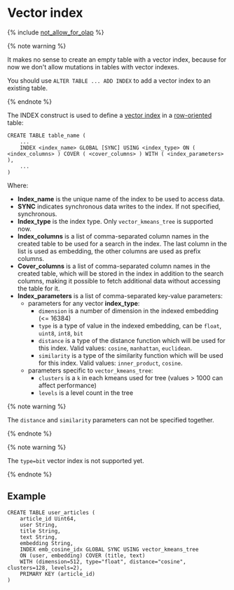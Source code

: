 # Vector index

{% include [not_allow_for_olap](../../../../_includes/not_allow_for_olap_note.md) %}

{% note warning %}

It makes no sense to create an empty table with a vector index, because for now we don't allow mutations in tables with vector indexes.

You should use `ALTER TABLE ... ADD INDEX` to add a vector index to an existing table.

{% endnote %}

The INDEX construct is used to define a [vector index](../../../../concepts/glossary.md#vector-index) in a [row-oriented](../../../../concepts/datamodel/table.md#row-oriented-tables) table:

```yql
CREATE TABLE table_name (
    ...
    INDEX <index_name> GLOBAL [SYNC] USING <index_type> ON ( <index_columns> ) COVER ( <cover_columns> ) WITH ( <index_parameters> ),
    ...
)
```

Where:

* **Index_name** is the unique name of the index to be used to access data.
* **SYNC** indicates synchronous data writes to the index. If not specified, synchronous.
* **Index_type** is the index type. Only `vector_kmeans_tree` is supported now.
* **Index_columns** is a list of comma-separated column names in the created table to be used for a search in the index. The last column in the list is used as embedding, the other columns are used as prefix columns.
* **Cover_columns** is a list of comma-separated column names in the created table, which will be stored in the index in addition to the search columns, making it possible to fetch additional data without accessing the table for it.
* **Index_parameters** is a list of comma-separated key-value parameters:
    * parameters for any vector **index_type**:
        * `dimension` is a number of dimension in the indexed embedding (<= 16384)
        * `type` is a type of value in the indexed embedding, can be `float`, `uint8`, `int8`, `bit`
        * `distance` is a type of the distance function which will be used for this index. Valid values: `cosine`, `manhattan`, `euclidean`.
        * `similarity` is a type of the similarity function which will be used for this index. Valid values: `inner_product`, `cosine`.
    * parameters specific to `vector_kmeans_tree`:
        * `clusters` is a `k` in each kmeans used for tree (values > 1000 can affect performance)
        * `levels` is a level count in the tree


{% note warning %}

The `distance` and `similarity` parameters can not be specified together.

{% endnote %}


{% note warning %}

The `type=bit` vector index is not supported yet.

{% endnote %}

## Example

```yql
CREATE TABLE user_articles (
    article_id Uint64,
    user String,
    title String,
    text String,
    embedding String,
    INDEX emb_cosine_idx GLOBAL SYNC USING vector_kmeans_tree 
    ON (user, embedding) COVER (title, text) 
    WITH (dimension=512, type="float", distance="cosine", clusters=128, levels=2),
    PRIMARY KEY (article_id)
)
```
